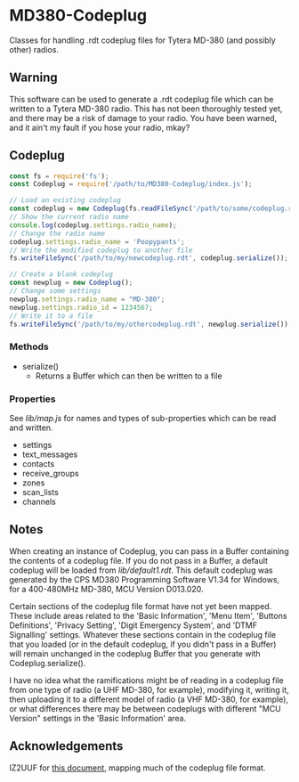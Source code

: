 # MD380-Codeplug
Classes for handling .rdt codeplug files for Tytera MD-380 (and possibly other) radios.

## Warning

This software can be used to generate a .rdt codeplug file which can be written
to a Tytera MD-380 radio.  This has not been thoroughly tested yet, and there
may be a risk of damage to your radio.  You have been warned, and it ain't my
fault if you hose your radio, mkay?

## Codeplug

```js
const fs = require('fs');
const Codeplug = require('/path/to/MD380-Codeplug/index.js');

// Load an existing codeplug
const codeplug = new Codeplug(fs.readFileSync('/path/to/some/codeplug.rdt'));
// Show the current radio name
console.log(codeplug.settings.radio_name);
// Change the radio name
codeplug.settings.radio_name = 'Poopypants';
// Write the modified codeplug to another file
fs.writeFileSync('/path/to/my/newcodeplug.rdt', codeplug.serialize());

// Create a blank codeplug
const newplug = new Codeplug();
// Change some settings
newplug.settings.radio_name = "MD-380";
newplug.settings.radio_id = 1234567;
// Write it to a file
fs.writeFileSync('/path/to/my/othercodeplug.rdt', newplug.serialize());
```

### Methods

- serialize()
  - Returns a Buffer which can then be written to a file

### Properties

See _lib/map.js_ for names and types of sub-properties which can be read and
written.

- settings
- text_messages
- contacts
- receive_groups
- zones
- scan_lists
- channels

## Notes

When creating an instance of Codeplug, you can pass in a Buffer containing the
contents of a codeplug file.  If you do not pass in a Buffer, a default codeplug
will be loaded from _lib/default1.rdt_.  This default codeplug was generated by
the CPS MD380 Programming Software V1.34 for Windows, for a 400-480MHz MD-380,
MCU Version D013.020.

Certain sections of the codeplug file format have not yet been mapped.  These
include areas related to the 'Basic Information', 'Menu Item', 'Buttons
Definitions', 'Privacy Setting', 'Digit Emergency System', and 'DTMF Signalling'
settings.  Whatever these sections contain in the codeplug file that you loaded
(or in the default codeplug, if you didn't pass in a Buffer) will remain
unchanged in the codeplug Buffer that you generate with Codeplug.serialize().

I have no idea what the ramifications might be of reading in a codeplug file
from one type of radio (a UHF MD-380, for example), modifying it, writing it,
then uploading it to a different model of radio (a VHF MD-380, for example), or
what differences there may be between codeplugs with different "MCU Version"
settings in the 'Basic Information' area.

## Acknowledgements

IZ2UUF for [this document](http://www.iz2uuf.net/wp/index.php/2016/06/04/tytera-dm380-codeplug-binary-format/),
mapping much of the codeplug file format.

